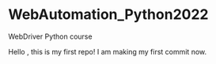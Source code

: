 # WebAutomation_Python2022
WebDriver Python course

Hello , this is my first repo!
I am making my first commit now.